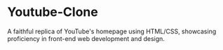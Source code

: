 # Youtube-Clone
A faithful replica of YouTube's homepage using HTML/CSS, showcasing proficiency in front-end web development and design.
